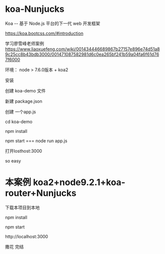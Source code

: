 # koa-Nunjucks

 Koa -- 基于 Node.js 平台的下一代 web 开发框架

https://koa.bootcss.com/#introduction

学习廖雪峰老师案例
https://www.liaoxuefeng.com/wiki/001434446689867b27157e896e74d51a89c25cc8b43bdb3000/001471087582981d6c0ea265bf241b59a04fa6f61d767f6000

环境： node > 7.6.0版本 + koa2

安装 

创建 koa-demo 文件

新建 package.json

创建 一个app.js

 cd koa-demo
 
   npm install

   npm start === node run app.js

打开losthost:3000

so easy

# 本案例 koa2+node9.2.1+koa-router+Nunjucks

下载本项目到本地

npm install

npm start

http://localhost:3000

撒花 完结
